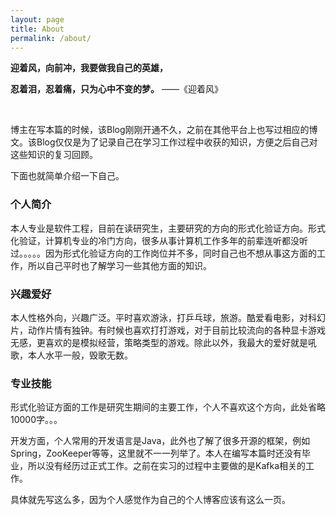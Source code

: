 ```yaml
---
layout: page
title: About
permalink: /about/
---
```


**迎着风，向前冲，我要做我自己的英雄，**

**忍着泪，忍着痛，只为心中不变的梦。**	——《迎着风》

<br/>

博主在写本篇的时候，该Blog刚刚开通不久，之前在其他平台上也写过相应的博文。该Blog仅仅是为了记录自己在学习工作过程中收获的知识，方便之后自己对这些知识的复习回顾。

下面也就简单介绍一下自己。

### 个人简介

本人专业是软件工程，目前在读研究生，主要研究的方向的形式化验证方向。形式化验证，计算机专业的冷门方向，很多从事计算机工作多年的前辈连听都没听过。。。。。因为形式化验证方向的工作岗位并不多，同时自己也不想从事这方面的工作，所以自己平时也了解学习一些其他方面的知识。

### 兴趣爱好

本人性格外向，兴趣广泛。平时喜欢游泳，打乒乓球，旅游。酷爱看电影，对科幻片，动作片情有独钟。有时候也喜欢打打游戏，对于目前比较流向的各种显卡游戏无感，更喜欢的是模拟经营，策略类型的游戏。除此以外，我最大的爱好就是吼歌，本人水平一般，毁歌无数。

### 专业技能

形式化验证方面的工作是研究生期间的主要工作，个人不喜欢这个方向，此处省略10000字。。。

开发方面，个人常用的开发语言是Java，此外也了解了很多开源的框架，例如Spring，ZooKeeper等等，这里就不一一列举了。本人在编写本篇时还没有毕业，所以没有经历过正式工作。之前在实习的过程中主要做的是Kafka相关的工作。



具体就先写这么多，因为个人感觉作为自己的个人博客应该有这么一页。